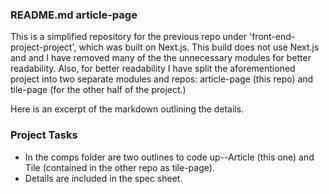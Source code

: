 ### README.md article-page

This is a simplified repository for the previous repo under
'front-end-project-project', which was built on Next.js. This build does not use
Next.js and and I have removed many of the the unnecessary modules for better
readability. Also, for better readability I have split the aforementioned
project into two separate modules and repos: article-page (this repo) and
tile-page (for the other half of the project.)

Here is an excerpt of the markdown outlining the details.

### Project Tasks
* In the comps folder are two outlines to code up--Article (this one)
and Tile (contained in the other repo as tile-page).
* Details are included in the spec sheet. 
